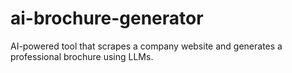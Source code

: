 # ai-brochure-generator
AI-powered tool that scrapes a company website and generates a professional brochure using LLMs.
